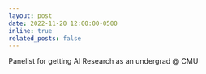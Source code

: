 ```yaml
---
layout: post
date: 2022-11-20 12:00:00-0500
inline: true
related_posts: false
---
```


Panelist for getting AI Research as an undergrad @ CMU
